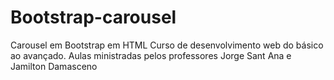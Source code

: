 # Bootstrap-carousel
 Carousel em Bootstrap em HTML
 Curso de desenvolvimento web do básico ao avançado. 
 Aulas ministradas pelos professores Jorge Sant Ana e Jamilton Damasceno
